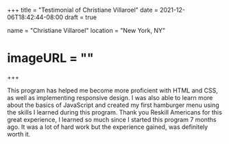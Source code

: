 +++
title = "Testimonial of Christiane Villaroel"
date = 2021-12-06T18:42:44-08:00
draft = true

name = "Christiane Villaroel"
location = "New York, NY"
# imageURL = ""
+++

This program has helped me become more proficient with HTML and CSS, as well as
implementing responsive design. I was also able to learn more about the basics
of JavaScript and created my first hamburger menu using the skills I learned
during this program. Thank you Reskill Americans for this great experience, I
learned so much since I started this program 7 months ago. It was a lot of hard
work but the experience gained, was definitely worth it.
